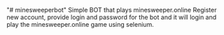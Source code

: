 "# minesweeperbot" 
Simple BOT that plays minesweeper.online
Register new account, provide login and password for the bot and it will login and play the minesweeper.online game using selenium.
